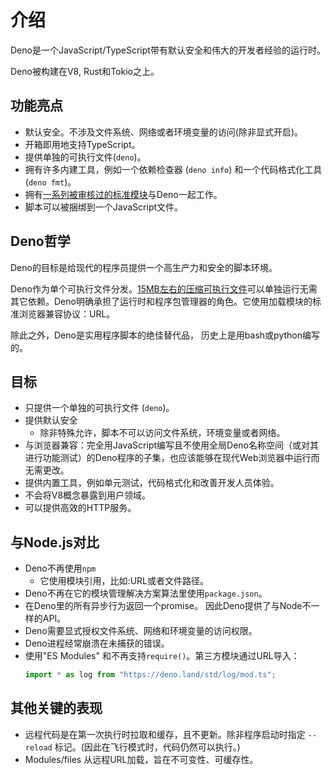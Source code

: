 # 介绍

Deno是一个JavaScript/TypeScript带有默认安全和伟大的开发者经验的运行时。

Deno被构建在V8, Rust和Tokio之上。

## 功能亮点

- 默认安全。不涉及文件系统、网络或者环境变量的访问(除非显式开启)。
- 开箱即用地支持TypeScript。
- 提供单独的可执行文件(`deno`)。
- 拥有许多内建工具，例如一个依赖检查器 (`deno info`) 和一个代码格式化工具 (`deno fmt`)。
- 拥有[一系列被审核过的标准模块](https://github.com/denoland/deno/tree/master/std)与Deno一起工作。 
- 脚本可以被捆绑到一个JavaScript文件。

## Deno哲学

Deno的目标是给现代的程序员提供一个高生产力和安全的脚本环境。

Deno作为单个可执行文件分发。[15MB左右的压缩可执行文件](https://github.com/denoland/deno/releases)可以单独运行无需其它依赖。Deno明确承担了运行时和程序包管理器的角色。它使用加载模块的标准浏览器兼容协议：URL。

除此之外，Deno是实用程序脚本的绝佳替代品，
历史上是用bash或python编写的。

## 目标

- 只提供一个单独的可执行文件 (`deno`)。
- 提供默认安全
  - 除非特殊允许，脚本不可以访问文件系统，环境变量或者网络。
- 与浏览器兼容：完全用JavaScript编写且不使用全局Deno名称空间（或对其进行功能测试）的Deno程序的子集，也应该能够在现代Web浏览器中运行而无需更改。
- 提供内置工具，例如单元测试，代码格式化和改善开发人员体验。
- 不会将V8概念暴露到用户领域。
- 可以提供高效的HTTP服务。

## 与Node.js对比

- Deno不再使用`npm`
  - 它使用模块引用，比如:URL或者文件路径。
- Deno不再在它的模块管理解决方案算法里使用`package.json`。
- 在Deno里的所有异步行为返回一个promise。 因此Deno提供了与Node不一样的API。
- Deno需要显式授权文件系统、网络和环境变量的访问权限。
- Deno进程经常崩溃在未捕获的错误。
- 使用"ES Modules"  和不再支持`require()`。第三方模块通过URL导入：
  ```javascript
  import * as log from "https://deno.land/std/log/mod.ts";
  ```

## 其他关键的表现

- 远程代码是在第一次执行时拉取和缓存，且不更新。除非程序启动时指定 `--reload` 标记。(因此在飞行模式时，代码仍然可以执行。)
- Modules/files 从远程URL加载，旨在不可变性、可缓存性。
